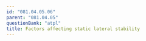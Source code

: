 ```yaml
---
id: "081.04.05.06"
parent: "081.04.05"
questionBank: "atpl"
title: Factors affecting static lateral stability
---
```

